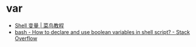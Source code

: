 # var

- [Shell 变量 | 菜鸟教程](https://www.runoob.com/linux/linux-shell-variable.html)
- [bash - How to declare and use boolean variables in shell script? - Stack Overflow](https://stackoverflow.com/questions/2953646/how-to-declare-and-use-boolean-variables-in-shell-script)

